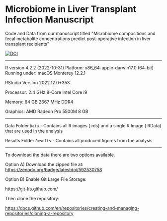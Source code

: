 # Microbiome in Liver Transplant Infection Manuscript

Code and Data from our manuscript titled "Microbiome compositions and fecal metabolite concentrations predict post-operative infection in liver transplant recipients"

[![DOI](https://zenodo.org/badge/592530758.svg)](https://zenodo.org/badge/latestdoi/592530758)

***
R version 4.2.2 (2022-10-31)
Platform: x86_64-apple-darwin17.0 (64-bit)
Running under: macOS Monterey 12.2.1

RStudio Version 2022.12.0+353

Processor: 2.4 GHz 8-Core Intel Core i9

Memory: 64 GB 2667 MHz DDR4

Graphics: AMD Radeon Pro 5500M 8 GB
***
Data Folder
`Data` - Contains all R images (.rds) and a single R Image (.RData) that are used in the analysis

Results Folder
`Results` - Contains all produced figures from the analysis
***

To download the data there are two options available. 

Option A) Download the zipped file at: https://zenodo.org/badge/latestdoi/592530758

Option B) Enable Git Large File Storage:

https://git-lfs.github.com/

Then clone the repository:

https://docs.github.com/en/repositories/creating-and-managing-repositories/cloning-a-repository
